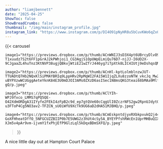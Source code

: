 ```yaml
---
author: "liamjbennett"
date: "2025-04-25"
ShowToc: false
ShowBreadCrumbs: false
thumbnail: "/img/main/instagram_profile.jpg"
instagram_link: "https://www.instagram.com/p/DI4O91pNyHR8u5bCuvKWo6qZxQf1Cu_46yfZCs0"
---
```


{{< carousel 

    image1="https://previews.dropbox.com/p/thumb/ACnWNIJ3sD3X4pt6UBrcyDlvO96vyd1ZtyDRJlSoISc0grqysaSjeLJ6lrt6wd9a4yiAW-T1xuudz7S2t6FF1pGrAJ2kPWhjoi1_CG3AgjS1OpUWpELmiQu76D7-njJJ-I6UD2X-9CJgaaZL4huTnz3KtNVP38ugjQBkvjWtiE21wZfrJ446yg7iTpXtk8LIC4IUtj9eDshqsQM2tEBj5os45TvKwXRhkI5iR51J4j0guwqHzo11CRTAQ_a2UCAqJqXMUjxXXsxsukSlsrsY_ouqEpZJw0ZECWkqNFNGbfk9jQ/p.jpeg"

    image2="https://previews.dropbox.com/p/thumb/ACnHl-kptLolmblnzwJUT-TTUADtQ7Hb2NQxKlSiPMAYBRIq9LppHRv2RpMqWI2FA15W1IjqZLXu8zzoNTW_vkcJq_Mw203SklWxOxwjlSFm_9ypTC4XXIz2Xp7RmxM44Y1BLxQRsUNyB6tsGO7UtbpQFY9iZLWGJpzKaOg8PBX2UmdvKKEStZUFAJIBjrU6tLGpldUfP0kDU7OTpxYLmu-uBYPXzwWCUGggAeteYknK84E3U0mDJOI3AMs0ZXzD6asISec1N8msQKG3teai68bMAa9Mlf56oQkV9cVnMyh-gQ/p.jpeg"

    image3="https://previews.dropbox.com/p/thumb/AClYIh-WPJ9fxco_LMMS7qPQ5QE-O42XdmORDgA31IYyfe2FEkI4zFpB2c9d_ep7gtQVe60cCqgUlI0ZczrNFS2gw2RpnUJdytQNjzxnGmZpfs9A_Vv46okjdEgyRAbfceQiIY2FFAjJUncnIIXFuGaTUXtWKw8dm7zxmtkXRcBhcT8fLn8yFnfOhyUGcWkccyFccufn7L7lrl6zSaZ16RodIRqM5IvWGj6n6nZ55kcqGbGUfx8oIQmMxlyDcdCtFNXRvK3QrPBZin-u3FToP4Cg5NO3av2-TFZCN_sUOiWfU9XcTk9UG6aD2dHA51MJBHQ/p.jpeg"

    image4="https://previews.dropbox.com/p/thumb/ACmEskpntdjyxRXbkpvukQ2j441SujxZ1tV82eUsLwQWPjDyWpAkQwlsswVTjX41w2gL7GvlKALWaHmlXWe1_mT4L96LGVgV_ffW2dyzvUEMVJOGi_pPQP3N9kfjKwfPzRZpkYLhE70HzrMJtBD9e-GoXFHheatDffO_5NFGCUZZBIIP0b7E5UWG2z3hUt4cSy5A_BYEYPfshRWcEn1UprMHBuQIXus_wChqyPhlaTV6tyB9aoBphCd8iIrvcJS-XJm5v4pAr9vm-ijvmY1fxPhjEfP9GlzLql5kDqxBDmSXFQ/p.jpeg"
>}}

A nice little day out at Hampton Court Palace